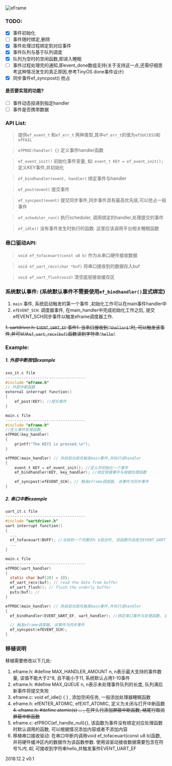 ![eFrame](https://user-images.githubusercontent.com/10429180/49326426-1bc6b000-f58d-11e8-81a1-a65ba931b1a9.jpg)
### TODO:
 - [X] 事件初始化 
 - [ ] 事件随时绑定,删除
 - [X] 事件处理过程绑定到对应事件 
 - [X] 事件队列与基于队列调度 
 - [X] 队列为空时的空闲函数,即进入睡眠 
 - [ ] 事件过程处理完的通知,即event_done数组支持(关于支持这一点,还需仔细思考这种情况发生的真正原因,参考TinyOS done事件设计)
 - [X] 同步事件ef_syncpost() 抢占
#### 是否要实现的功能?
 - [ ] 事件动态投递到指定handler
 - [ ] 事件是否携带数据

### API List:
> 提供`ef_event_t` 和`ef_err_t` 两种类型,其中`ef_err_t`的值为`efSUCCESS`和`efFAIL`

> `efPROC(handler) {}` 定义事件handler函数

> `ef_event_init()` 初始化事件变量, 如: `event_t KEY = ef_event_init();` 定义KEY事件,并初始化

> `ef_bindhandler(event, handler)` 绑定事件与handler

> `ef_post(event)` 提交事件

> `ef_syncpost(event)` 提交同步事件,同步事件具有最高优先级,可以抢占一般事件

> `ef_scheduler_run()` 执行scheduler, 调用绑定的handler,处理提交的事件

> `ef_idle()` 没有事件发生时执行的函数. 这里应该调用平台相关睡眠函数

### 串口驱动API:
> `void ef_tofaceuart(const u8 b)` 作为从串口硬件接收数据

> `void ef_uart_recv(char *buf)` 将串口接收到的数据存入buf

> `void ef_uart_flush(void)` 清空底层接收缓存区


### 系统默认事件: (系统默认事件不需要使用`ef_bindhandler()`显式绑定)
1. `main` 事件, 系统启动触发的第一个事件 ,初始化工作可以在main事件handler中
2. `efEVENT_SCH`: 调度器事件, 在main_handler中完成初始化工作之后, 提交efEVENT_SCH同步事件以触发eframe调度器工作.

~~1. uartdriver.h: `EVENT_UART_EF` 事件1. 当串口接收到`"%hellor$"`时, 可以触发该事件,并可以从`ef_uart_recv(buf)`函数读到字符串`"hello"`~~


### Example: 
##### 1. 外部中断按钮example 
```C 
xxx_it.c file
-----------------------------------
#include "eframe.h"
// 外部中断函数
external interrupt function()
{
    ef_post(KEY); //提交事件
}

main.c file
-----------------------------------
#include "eframe.h"
//定义事件处理函数,
efPROC(key_handler)
{
    printf("The KEY1 is pressed.\n");
}

efPROC(main_handler) // 系统启动首先触发main事件,并执行该handler
{
    event_t KEY = ef_event_init(); //定义并初始化一个事件
    ef_bindhandler(KEY, key_handler); //绑定按键事件与按键处理函数

    ef_syncpost(efEVENT_SCH); // 触发eframe调度器, 该事件为同步事件
}
```
##### 2. 串口中断example 
```C
uart_it.c file
-----------------------------------
#include "uartdriver.h"
uart interrupt function()
{
  ...
  ef_tofaceuart(BUFF); //当收到一个完整的% $组合时, 该函数内会提交EVENT_UART_EF事件
  ...
}

main.c file
-----------------------------------
efPROC(uart_handler)
{
  static char buf[20] = {0};
  ef_uart_recv(buf); // read the date from buffer
  ef_uart_flush(); // flush the underly buffer
  puts(buf); //
}

efPROC(main_handler) // 系统启动首先触发main事件,并执行该handler
{
  ef_bindhandler(EVENT_UART_EF, uart_handler); //绑定串口事件与处理函数, 该事件为内置事件,不需要定义

  // 触发eframe调度器, 该事件为同步事件  
  ef_syncpost(efEVENT_SCH);
}
```

### 移植说明
移植需要修改以下几处:
1. eframe.h: #define MAX_HANDLER_AMOUNT n, n表示最大支持的事件数量, 该值不能大于2^8, 且不能小于11, 系统默认占用1-10事件
2. eframe.h: #define MAX_QUEUE n, n表示未处理事件队列的长度, 队列满后新事件将提交失败
3. eframe.c: void ef_idle() { } , 添加空闲任务, 一般添加处理器睡眠函数
4. eframe.h: efENTER_ATOMIC, efEXIT_ATOMIC, 定义为关闭与打开中断函数
~~4. eframe.h: #define atomic(s) ... , 在开头行添加屏蔽中断函数, 结尾行取消屏蔽中断函数~~
5. eframe.c: efPROC(ef_handle_null){}, 该函数为事件没有绑定对应处理函数时默认调用的函数, 可以根据情况添加内容或者不添加内容
6. 移植串口接收驱动: 在串口中断内调用void ef_tofaceuart(const u8 b)函数, 并将硬件缓冲区内的数据作为该函数参数. 使用该驱动接收数据需要包含在符号%$内,如%hello$, 可接收到字符串hello,并触发事件EVENT_UART_EF

2018.12.2 v0.1
